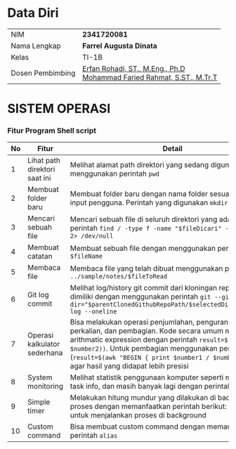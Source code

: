 # Data Diri

| | |
| -- | -- |
| NIM | **2341720081** |
| Nama Lengkap | **Farrel Augusta Dinata** |
| Kelas | TI-1B |
| Dosen Pembimbing | [Erfan Rohadi, ST., M.Eng., Ph.D](https://scholar.google.co.id/citations?user=i9ivLAkAAAAJ&hl=id) <br> [Mohammad Faried Rahmat, S.ST., M.Tr.T](https://github.com/fariedrahmat) |

# SISTEM OPERASI
### Fitur Program Shell script

|**No**| **Fitur** | **Detail** |
|--|--|--|
| 1 | Lihat path direktori saat ini | Melihat alamat path direktori yang sedang digunakan saat ini menggunakan perintah `pwd` |
| 2 | Membuat folder baru | Membuat folder baru dengan nama folder sesuai dengan input pengguna. Perintah yang digunakan `mkdir` dan `read` |
| 3 | Mencari sebuah file | Mencari sebuah file di seluruh direktori yang ada dengan perintah `find / -type f -name "$fileDicari" -print -quit 2> /dev/null` |
| 4 | Membuat catatan | Membuat sebuah file dengan menggunakan perintah `cat - > $fileName` |
| 5 | Membaca file | Membaca file yang telah dibuat menggunakan perintah `cat ../sample/notes/$fileToRead` |
| 6 | Git log commit | Melihat log/history git commit dari kloningan repository yang dimiliki dengan menggunakan perintah `git --git-dir="$parentClonedGithubRepoPath/$selectedDirectory/.git" log --oneline`|
| 7 | Operasi kalkulator sederhana | Bisa melakukan operasi penjumlahan, pengurangan, perkalian, dan pembagian. Kode secara umum menggunakan arithmatic expression dengan perintah `result=$(($number1 + $number2))`. Untuk pembagian menggunakan perintah `awk` (`result=$(awk "BEGIN { print $number1 / $number2 }")`) agar hasil yang didapat lebih presisi |
| 8 | System monitoring | Melihat statistik penggunaan komputer seperti memory, CPU, task info, dan masih banyak lagi dengan perintah `htop` |
| 9 | Simple timer | Melakukan hitung mundur yang dilakukan di background proses dengan memanfaatkan perintah berikut: `sleep` dan `&` untuk menjalankan proses di background |
| 10 | Custom command | Bisa membuat custom command dengan memanfaatkan perintah `alias` |